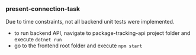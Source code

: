 ### present-connection-task

Due to time constraints, not all backend unit tests were implemented.

- to run backend API, navigate to package-tracking-api project folder and execute `dotnet run`
- go to the frontend root folder and execute `npm start`
